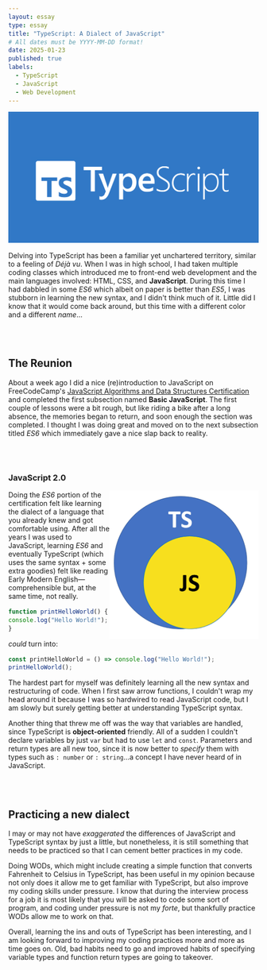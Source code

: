 ```yaml
---
layout: essay
type: essay
title: "TypeScript: A Dialect of JavaScript"
# All dates must be YYYY-MM-DD format!
date: 2025-01-23
published: true
labels:
  - TypeScript
  - JavaScript
  - Web Development
---
```

<p align = "center">
<img width="600px" class="mx-auto d-block" src="../img/typescript:-a-dialect-of-javascript/typescript logo.png">
</p>

Delving into TypeScript has been a familiar yet unchartered territory, similar to a feeling of *Déjà vu*. When I was in high school, I had taken multiple coding classes which introduced me to front-end web development and the main languages involved: HTML, CSS, and **JavaScript**. During this time I had dabbled in some *ES6* which albeit on paper is better than *ES5*, I was stubborn in learning the new syntax, and I didn't think much of it. Little did I know that it would come back around, but this time with a different color and a different *name*... 

<br><br>
## The Reunion

About a week ago I did a nice (re)introduction to JavaScript on FreeCodeCamp's [JavaScript Algorithms and Data Structures Certification](https://www.freecodecamp.org/learn/javascript-algorithms-and-data-structures/) and completed the first subsection named **Basic JavaScript**. The first couple of lessons were a bit rough, but like riding a bike after a long absence, the memories began to return, and soon enough the section was completed. I thought I was doing great and moved on to the next subsection titled *ES6* which immediately gave a nice slap back to reality.

<br><br>
### JavaScript 2.0

<p align="right">
<img width = "300px" style = "float:right" src = "../img/typescript:-a-dialect-of-javascript/ts-js.png">
</p>

Doing the *ES6* portion of the certification felt like learning the dialect of a language that you already knew and got comfortable using. After all the years I was used to JavaScript, learning *ES6* and eventually TypeScript (which uses the same syntax + some extra goodies) felt like reading Early Modern English—comprehensible but, at the same time, not really.

```javascript
function printHelloWorld() {
console.log("Hello World!");
}
```
*could* turn into:
```javascript
const printHelloWorld = () => console.log("Hello World!");
printHelloWorld();
```

The hardest part for myself was definitely learning all the new syntax and restructuring of code. When I first saw arrow functions, I couldn't wrap my head around it because I was so hardwired to read JavaScript code, but I am slowly but surely getting better at understanding TypeScript syntax. 

Another thing that threw me off was the way that variables are handled, since TypeScript is **object-oriented** friendly. All of a sudden I couldn't declare variables by just `var` but had to use `let` and `const`. Parameters and return types are all new too, since it is now better to *specify* them with types such as `: number` or `: string`...a concept I have never heard of in JavaScript.

<br><br>
## Practicing a new dialect

I may or may not have *exaggerated* the differences of JavaScript and TypeScript syntax by just a little, but nonetheless, it is still something that needs to be practiced so that I can cement better practices in my code.

Doing WODs, which might include creating a simple function that converts Fahrenheit to Celsius in TypeScript, has been useful in my opinion because not only does it allow me to get familiar with TypeScript, but also improve my coding skills under pressure. I know that during the interview process for a job it is most likely that you will be asked to code some sort of program, and coding under pressure is not my *forte*, but thankfully practice WODs allow me to work on that.

Overall, learning the ins and outs of TypeScript has been interesting, and I am looking forward to improving my coding practices more and more as time goes on. Old, bad habits need to go and improved habits of specifying variable types and function return types are going to takeover.
